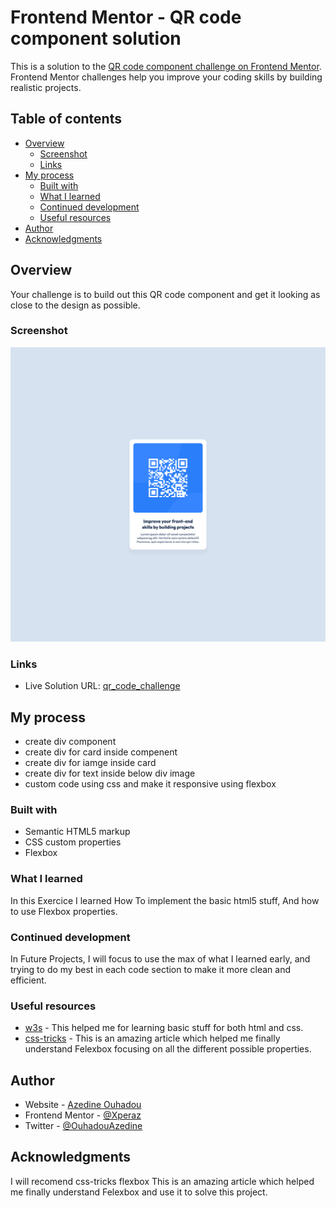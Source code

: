 # Frontend Mentor - QR code component solution

This is a solution to the [QR code component challenge on Frontend Mentor](https://www.frontendmentor.io/challenges/qr-code-component-iux_sIO_H). Frontend Mentor challenges help you improve your coding skills by building realistic projects. 

## Table of contents

- [Overview](#overview)
  - [Screenshot](#screenshot)
  - [Links](#links)
- [My process](#my-process)
  - [Built with](#built-with)
  - [What I learned](#what-i-learned)
  - [Continued development](#continued-development)
  - [Useful resources](#useful-resources)
- [Author](#author)
- [Acknowledgments](#acknowledgments)


## Overview

Your challenge is to build out this QR code component and get it looking as close to the design as possible.

### Screenshot

![](images/screenshot.png)

### Links

- Live Solution URL: [qr_code_challenge](https://xperaz.github.io/qr_code_challenge/)

## My process

- create div component
- create div for card inside compenent 
- create div for iamge inside card
- create div for text inside below div image
- custom code using css and make it responsive using flexbox 

### Built with

- Semantic HTML5 markup
- CSS custom properties
- Flexbox


### What I learned

In this Exercice I learned How To implement the basic html5 stuff, And how to use Flexbox properties.


### Continued development

In Future Projects, I will focus to use the max of what I learned early, and trying to do my best in each code section to make it more clean and efficient.


### Useful resources

- [w3s](https://www.w3schools.com/) - This helped me for learning basic stuff for both html and css.
- [css-tricks](https://css-tricks.com/snippets/css/a-guide-to-flexbox/) - This is an amazing article which helped me finally understand Felexbox focusing on all the different possible properties.


## Author

- Website - [Azedine Ouhadou](https://github.com/Xperaz)
- Frontend Mentor - [@Xperaz](https://www.frontendmentor.io/profile/Xperaz)
- Twitter - [@OuhadouAzedine](https://www.twitter.com/OuhadouAzedine)


## Acknowledgments

I will recomend css-tricks flexbox This is an amazing article which helped me finally understand Felexbox and use it to solve this project.

